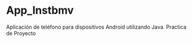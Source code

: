 # App_Instbmv
Aplicación de teléfono para dispositivos Android utilizando Java.
Practica de Proyecto
